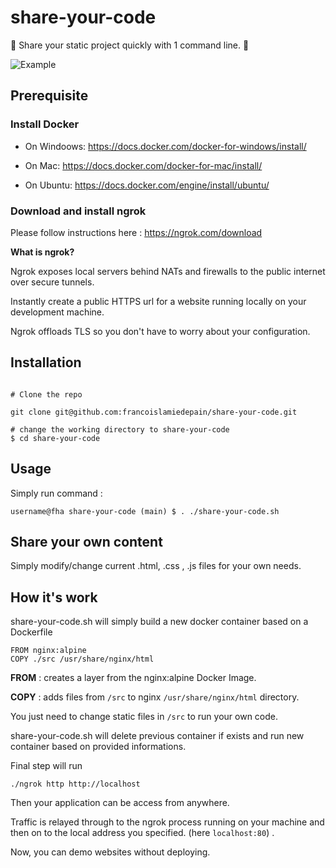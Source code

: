 # share-your-code

:rocket: Share your static project quickly with 1 command line. :rocket:

![Example](Example.gif)

## Prerequisite

### Install Docker

- On Windoows: https://docs.docker.com/docker-for-windows/install/

- On Mac: https://docs.docker.com/docker-for-mac/install/

- On Ubuntu: https://docs.docker.com/engine/install/ubuntu/ 

### Download and install ngrok

Please follow instructions here : https://ngrok.com/download

**What is ngrok?**

Ngrok exposes local servers behind NATs and firewalls to the public internet over secure tunnels.

Instantly create a public HTTPS url for a website running locally on your development machine.

Ngrok offloads TLS so you don't have to worry about your configuration.

## Installation

```(yaml)

# Clone the repo

git clone git@github.com:francoislamiedepain/share-your-code.git

# change the working directory to share-your-code
$ cd share-your-code
```

## Usage

Simply run command :

```(yaml)
username@fha share-your-code (main) $ . ./share-your-code.sh
```

## Share your own content

Simply modify/change current .html, .css , .js files for your own needs.

## How it's work

share-your-code.sh will simply build a new docker container based on a Dockerfile

```(Dockerfile)
FROM nginx:alpine
COPY ./src /usr/share/nginx/html
```

**FROM** : creates a layer from the nginx:alpine Docker Image.

**COPY** : adds files from `/src` to nginx `/usr/share/nginx/html` directory.

You just need to change static files in  `/src` to run your own code.

share-your-code.sh will delete previous container if exists and run new container based on provided informations.

Final step will run

```(Dockerfile)
./ngrok http http://localhost
```

Then your application can be access from anywhere.  

Traffic is relayed through to the ngrok process running on your machine and then on to the local address you specified. (here `localhost:80`) .

Now, you can demo websites without deploying.

